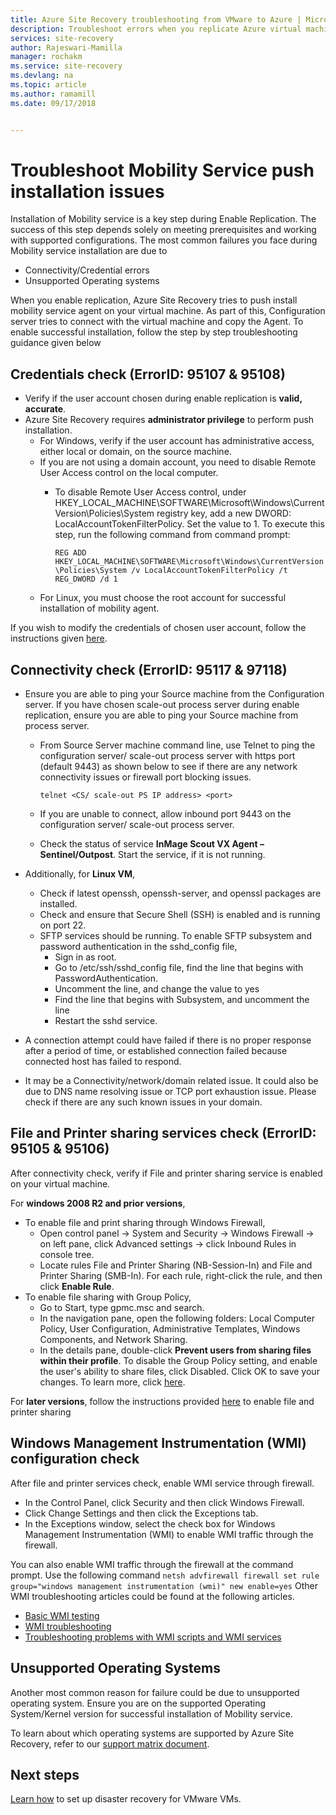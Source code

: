 ```yaml
---
title: Azure Site Recovery troubleshooting from VMware to Azure | Microsoft Docs
description: Troubleshoot errors when you replicate Azure virtual machines.
services: site-recovery
author: Rajeswari-Mamilla
manager: rochakm
ms.service: site-recovery
ms.devlang: na
ms.topic: article
ms.author: ramamill
ms.date: 09/17/2018


---
```

# Troubleshoot Mobility Service push installation issues

Installation of Mobility service is a key step during Enable Replication. The success of this step depends solely on meeting prerequisites and working with supported configurations. The most common failures you face during Mobility service installation are due to

* Connectivity/Credential errors
* Unsupported Operating systems

When you enable replication, Azure Site Recovery tries to push install mobility service agent on your virtual machine. As part of this, Configuration server tries to connect with the virtual machine and copy the Agent. To enable successful installation, follow the step by step troubleshooting guidance given below

## Credentials check (ErrorID: 95107 & 95108)

* Verify if the user account chosen during enable replication is **valid, accurate**.
* Azure Site Recovery requires **administrator privilege** to perform push installation.
  * For Windows, verify if the user account has administrative access, either local or domain, on the source machine.
  * If you are not using a domain account, you need to disable Remote User Access control on the local computer.
    * To disable Remote User Access control, under HKEY_LOCAL_MACHINE\SOFTWARE\Microsoft\Windows\CurrentVersion\Policies\System registry key, add a new DWORD: LocalAccountTokenFilterPolicy. Set the value to 1. To execute this step, run the following command from command prompt:

         `REG ADD HKEY_LOCAL_MACHINE\SOFTWARE\Microsoft\Windows\CurrentVersion\Policies\System /v LocalAccountTokenFilterPolicy /t REG_DWORD /d 1`
  * For Linux, you must choose the root account for successful installation of mobility agent.

If you wish to modify the credentials of chosen user account, follow the instructions given [here](vmware-azure-manage-configuration-server.md#modify-credentials-for-mobility-service-installation).

## **Connectivity check (ErrorID: 95117 & 97118)**

* Ensure you are able to ping your Source machine from the Configuration server. If you have chosen scale-out process server during enable replication, ensure you are able to ping your Source machine from process server.
  * From Source Server machine command line, use Telnet to ping the configuration server/ scale-out process server with https port (default 9443) as shown below to see if there are any network connectivity issues or firewall port blocking issues.

     `telnet <CS/ scale-out PS IP address> <port>`

  * If you are unable to connect, allow inbound port 9443 on the configuration server/ scale-out process server.
  * Check the status of service **InMage Scout VX Agent – Sentinel/Outpost**. Start the service, if it is not running.

* Additionally, for **Linux VM**,
  * Check if latest openssh, openssh-server, and openssl packages are installed.
  * Check and ensure that Secure Shell (SSH) is enabled and is running on port 22.
  * SFTP services should be running. To enable SFTP subsystem and password authentication in the sshd_config file,
    * Sign in as root.
    * Go to /etc/ssh/sshd_config file, find the line that begins with PasswordAuthentication.
    * Uncomment the line, and change the value to yes
    * Find the line that begins with Subsystem, and uncomment the line
    * Restart the sshd service.
* A connection attempt could have failed if there is no proper response after a period of time, or established connection failed because connected host has failed to respond.
* It may be a Connectivity/network/domain related issue. It could also be due to DNS name resolving issue or TCP port exhaustion issue. Please check if there are any such known issues in your domain.

## File and Printer sharing services check (ErrorID: 95105 & 95106)

After connectivity check, verify if File and printer sharing service is enabled on your virtual machine.

For **windows 2008 R2 and prior versions**,

* To enable file and print sharing through Windows Firewall,
  * Open control panel -> System and Security -> Windows Firewall -> on left pane, click Advanced settings -> click Inbound Rules in console tree.
  * Locate rules File and Printer Sharing (NB-Session-In) and File and Printer Sharing (SMB-In). For each rule, right-click the rule, and then click **Enable Rule**.
* To enable file sharing with Group Policy,
  * Go to Start, type gpmc.msc and search.
  * In the navigation pane, open the following folders: Local Computer Policy, User Configuration, Administrative Templates, Windows Components, and Network Sharing.
  * In the details pane, double-click **Prevent users from sharing files within their profile**. To disable the Group Policy setting, and enable the user's ability to share files, click Disabled. Click OK to save your changes. To learn more, click [here](https://docs.microsoft.com/en-us/previous-versions/windows/it-pro/windows-server-2008-R2-and-2008/cc754359(v=ws.10)).

For **later versions**, follow the instructions provided [here](vmware-azure-install-mobility-service.md#install-mobility-service-by-push-installation-from-azure-site-recovery) to enable file and printer sharing

## Windows Management Instrumentation (WMI) configuration check

After file and printer services check, enable WMI service through firewall.

* In the Control Panel, click Security and then click Windows Firewall.
* Click Change Settings and then click the Exceptions tab.
* In the Exceptions window, select the check box for Windows Management Instrumentation (WMI) to enable WMI traffic through the firewall. 

You can also enable WMI traffic through the firewall at the command prompt. Use the following command
    `netsh advfirewall firewall set rule group="windows management instrumentation (wmi)" new enable=yes`
Other WMI troubleshooting articles could be found at the following articles.

* [Basic WMI testing](https://blogs.technet.microsoft.com/askperf/2007/06/22/basic-wmi-testing/)
* [WMI troubleshooting](https://msdn.microsoft.com/library/aa394603(v=vs.85).aspx)
* [Troubleshooting problems with WMI scripts and WMI services](https://technet.microsoft.com/library/ff406382.aspx#H22)

## Unsupported Operating Systems

Another most common reason for failure could be due to unsupported operating system. Ensure you are on the supported Operating System/Kernel version for successful installation of Mobility service.

To learn about which operating systems are supported by Azure Site Recovery, refer to our [support matrix document](vmware-physical-azure-support-matrix.md#replicated-machines).

## Next steps

[Learn how](vmware-azure-tutorial.md) to set up disaster recovery for VMware VMs.